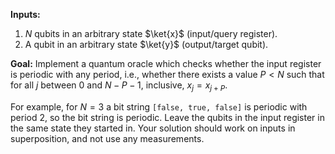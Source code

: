 **Inputs:** 

1. $N$ qubits in an arbitrary state $\ket{x}$ (input/query register).
2. A qubit in an arbitrary state $\ket{y}$ (output/target qubit).

**Goal:** 
Implement a quantum oracle which checks whether the input register is periodic with any period, i.e., whether there exists a value $P < N$ such that for all $j$ between $0$ and $N - P - 1$, inclusive, $x_j = x_{j+P}$.

For example, for $N = 3$ a bit string `[false, true, false]` is periodic with period 2, so the bit string is periodic.
Leave the qubits in the input register in the same state they started in.
Your solution should work on inputs in superposition, and not use any measurements.
